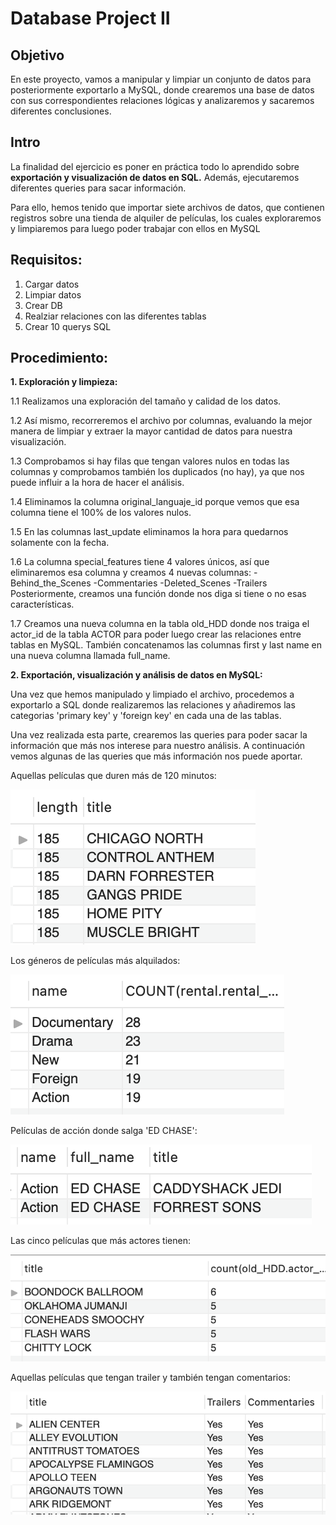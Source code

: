# Database Project II



## Objetivo
En este proyecto, vamos a manipular y limpiar un conjunto de datos para posteriormente exportarlo a MySQL, donde crearemos una base de datos con sus correspondientes relaciones lógicas y analizaremos y sacaremos diferentes conclusiones. 

## Intro
La finalidad del ejercicio es poner en práctica todo lo aprendido sobre **exportación y visualización de datos en SQL.** Además, ejecutaremos diferentes queries para sacar información.

Para ello, hemos tenido que importar siete archivos de datos, que contienen registros sobre una tienda de alquiler de películas, los cuales exploraremos y limpiaremos para luego poder trabajar con ellos en MySQL

## Requisitos:
1. Cargar datos
2. Limpiar datos
3. Crear DB
4. Realziar relaciones con las diferentes tablas
5. Crear 10 querys SQL


## Procedimiento:

**1. Exploración y limpieza:**

1.1 Realizamos una exploración del tamaño y calidad de los datos.

1.2 Así mismo, recorreremos el archivo por columnas, evaluando la mejor manera de limpiar y extraer la mayor cantidad de datos para nuestra visualización. 

1.3 Comprobamos si hay filas que tengan valores nulos en todas las columnas y comprobamos también los duplicados (no hay), ya que nos puede influir a la hora de hacer el análisis. 

1.4 Eliminamos la columna original_languaje_id porque vemos que esa columna tiene el 100% de los valores nulos.

1.5 En las columnas last_update eliminamos la hora para quedarnos solamente con la fecha.

1.6 La columna special_features tiene 4 valores únicos, así que eliminaremos esa columna y creamos 4 nuevas columnas:
    -Behind_the_Scenes
    -Commentaries
    -Deleted_Scenes
    -Trailers
    Posteriormente, creamos una función donde nos diga si tiene o no esas características.

1.7 Creamos una nueva columna en la tabla old_HDD donde nos traiga el actor_id de la tabla ACTOR para poder luego crear las relaciones entre tablas en MySQL. También concatenamos las columnas first y last name en una nueva columna llamada full_name.


**2. Exportación, visualización y análisis de datos en MySQL:**

Una vez que hemos manipulado y limpiado el archivo, procedemos a exportarlo a SQL donde realizaremos las relaciones y añadiremos las categorias 'primary key' y 'foreign key' en cada una de las tablas.

Una vez realizada esta parte, crearemos las queries para poder sacar la información que más nos interese para nuestro análisis. 
A continuación vemos algunas de las queries que más información nos puede aportar.


Aquellas películas que duren más de 120 minutos:

![img](Pics/Screenshot1.png)







Los géneros de películas más alquilados:

![img](Pics/Screenshot2.png)







Películas de acción donde salga 'ED CHASE':

![img](Pics/Screenshot3.png)








Las cinco películas que más actores tienen:

![img](Pics/Screenshot4.png)








Aquellas películas que tengan trailer y también tengan comentarios:

![img](Pics/Screenshot5.png)









